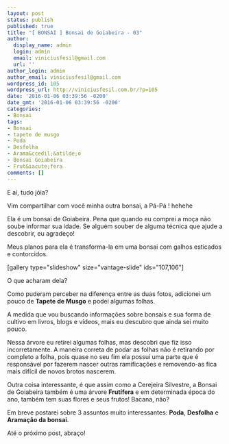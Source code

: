 ```yaml
---
layout: post
status: publish
published: true
title: "[ BONSAI ] Bonsai de Goiabeira - 03"
author:
  display_name: admin
  login: admin
  email: viniciusfesil@gmail.com
  url: ''
author_login: admin
author_email: viniciusfesil@gmail.com
wordpress_id: 105
wordpress_url: http://viniciusfesil.com.br/?p=105
date: '2016-01-06 03:39:56 -0200'
date_gmt: '2016-01-06 03:39:56 -0200'
categories:
- Bonsai
tags:
- Bonsai
- tapete de musgo
- Poda
- Desfolha
- Arama&ccedil;&atilde;o
- Bonsai Goiabeira
- Frut&iacute;fera
comments: []
---
```

<p>E a&iacute;, tudo j&oacute;ia?</p>
<p>Vim compartilhar com voc&ecirc; minha outra bonsai, a P&aacute;-P&aacute; ! hehehe</p>
<p>Ela &eacute; um bonsai de Goiabeira. Pena que quando eu comprei a mo&ccedil;a n&atilde;o soube informar sua idade. Se algu&eacute;m souber de alguma t&eacute;cnica que ajude a descobrir, eu agrade&ccedil;o!</p>
<p>Meus planos para ela &eacute; transforma-la em uma bonsai com galhos esticados e contorcidos.</p>
<p>[gallery type="slideshow" size="vantage-slide" ids="107,106"]</p>
<p>O que acharam dela?</p>
<p>Como puderam perceber na diferen&ccedil;a entre as duas fotos, adicionei um pouco de <strong>Tapete de Musgo</strong> e podei algumas folhas.</p>
<p>A medida que vou buscando informa&ccedil;&otilde;es sobre bonsais e sua forma de cultivo em livros, blogs e v&iacute;deos, mais eu descubro que ainda sei muito pouco.</p>
<p>Nessa &aacute;rvore eu retirei algumas folhas, mas descobri que fiz isso incorretamente. A maneira correta de podar as folhas n&atilde;o &eacute; retirando por completo a folha, pois quase no seu fim ela possui uma parte que &eacute; respons&aacute;vel por fazerem nascer outras ramifica&ccedil;&otilde;es e removendo-as fica mais dif&iacute;cil de novos brotos nascerem.</p>
<p>Outra coisa interessante, &eacute; que assim como a Cerejeira Silvestre, a Bonsai de Goiabeira tamb&eacute;m &eacute; uma &aacute;rvore <strong>Frut&iacute;fera</strong> e em determinada &eacute;poca do ano, tamb&eacute;m tem suas flores e seus frutos! Bacana, n&atilde;o?</p>
<p>Em breve postarei sobre 3 assuntos muito interessantes: <strong>Poda</strong>, <strong>Desfolha</strong> e <strong>Arama&ccedil;&atilde;o da bonsai</strong>.</p>
<p>At&eacute; o pr&oacute;ximo post, abra&ccedil;o!</p>
